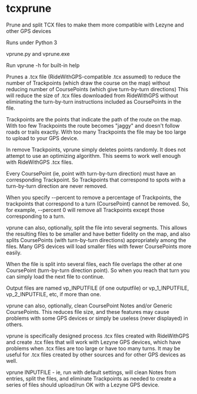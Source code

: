 # tcxprune
Prune and split TCX files to make them more compatible with Lezyne and other GPS devices

Runs under Python 3

vprune.py and vprune.exe

Run vprune -h for built-in help

Prunes a .tcx file (RideWithGPS-compatible .tcx assumed) to reduce the number of Trackpoints (which draw the course on the map) without reducing number of CoursePoints (which give turn-by-turn directions)
This will reduce the size of .tcx files downloaded from RideWithGPS without eliminating the turn-by-turn instructions included as CoursePoints in the file.

Trackpoints are the points that indicate the path of the route on the map. With too few Trackpoints the route becomes "jaggy" and doesn't follow roads or trails exactly.  With too many Trackpoints the file may be too large to upload to your GPS device.

In remove Trackpoints, vprune simply deletes points randomly. It does not attempt to use an optimizing algorithm. This seems to work well enough with RideWithGPS .tcx files. 

Every CoursePoint (ie, point with turn-by-turn direction) must have an corresponding Trackpoint. So Trackpoints that correspond to spots with a turn-by-turn direction are never removed.

When you specify --percent to remove a percentage of Trackpoints, the trackpoints that correspond to a turn (CoursePoint) cannot be removed.  So, for example, --percent 0 will remove all Trackpoints except those corresponding to a turn.

vprune can also, optionally, split the file into several segments.  This allows the resulting files to be smaller and have better fidelity on the map, and also splits CoursePoints (with turn-by-turn directions) appropriately among the files. Many GPS devices will load smaller files with fewer CoursePoints more easily.

When the file is split into several files, each file overlaps the other at one CoursePoint (turn-by-turn direction point). So when you reach that turn you can simply load the next file to continue.

Output files are named vp_INPUTFILE (if one outputfile) or vp_1_INPUTFILE, vp_2_INPUTFILE, etc, if more than one.

vprune can also, optionally, clean CoursePoint Notes and/or Generic CoursePoints. This reduces file size, and these features may cause problems with some GPS devices or simply be useless (never displayed) in others.

vprune is specifically designed process .tcx files created with RideWithGPS and create .tcx files that will work with Lezyne GPS devices, which have problems when .tcx files are too large or have too many turns. It may be useful for .tcx files created by other sources and for other GPS devices as well.

vprune INPUTFILE - ie, run with default settings, will clean Notes from entries, split the files, and eliminate Trackpoints as needed to create a series of files should upload/run OK with a Lezyne GPS device.


